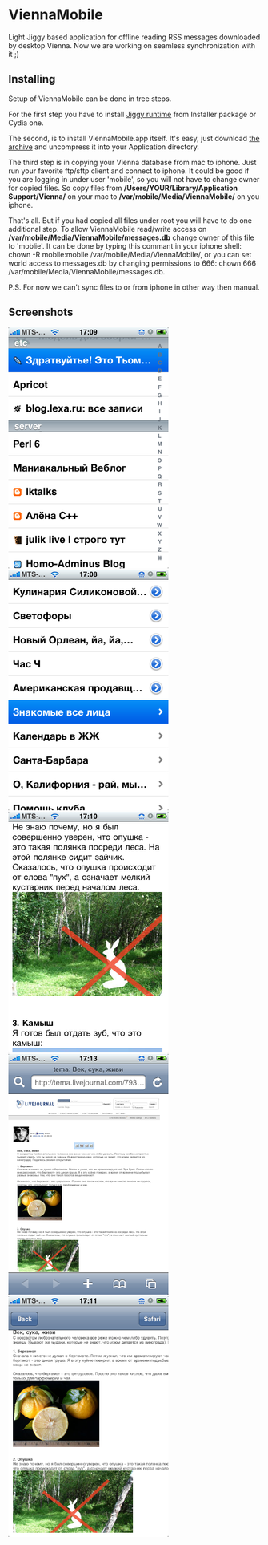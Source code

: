 # ViennaMobile

Light Jiggy based application for offline reading RSS messages downloaded by desktop Vienna. Now we are working on seamless synchronization with it ;)


## Installing

Setup of ViennaMobile can be done in tree steps.

For the first step you have to install [Jiggy runtime](http://jiggyapp.com/get_jiggy) from Installer package or Cydia one.

The second, is to install ViennaMobile.app itself. It's easy, just download [the archive](http://viennamobile.googlecode.com/files/ViennaMobile.tgz) and uncompress it into your Application directory.

The third step is in copying your Vienna database from mac to iphone. Just run your favorite ftp/sftp client and connect to iphone. It could be good if you are logging in under user 'mobile', so you will not have to change owner for copied files. So copy files from **/Users/YOUR/Library/Application Support/Vienna/** on your mac to **/var/mobile/Media/ViennaMobile/** on you iphone.

That's all. But if you had copied all files under root you will have to do one additional step. To allow ViennaMobile read/write access on **/var/mobile/Media/ViennaMobile/messages.db** change owner of this file to 'moblie'. It can be done by typing this commant in your iphone shell: chown -R mobile:mobile /var/mobile/Media/ViennaMobile/, or you can set world access to messages.db by changing permissions to 666: chown 666 /var/mobile/Media/ViennaMobile/messages.db.


P.S. For now we can't sync files to or from iphone in other way then manual.

## Screenshots

![feeds](https://raw.githubusercontent.com/kung-fu-tzu/viennamobile/master/feeds.png)
![messages](https://raw.githubusercontent.com/kung-fu-tzu/viennamobile/master/messages.png)
![preview](https://raw.githubusercontent.com/kung-fu-tzu/viennamobile/master/preview.png)
![safari](https://raw.githubusercontent.com/kung-fu-tzu/viennamobile/master/safari.png)
![webview](https://raw.githubusercontent.com/kung-fu-tzu/viennamobile/master/webview.png)
